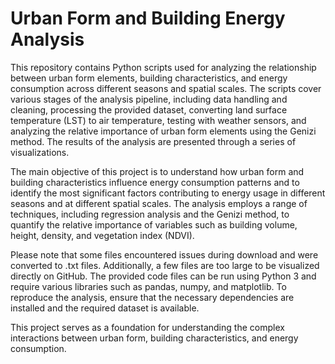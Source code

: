 # Urban Form and Building Energy Analysis

This repository contains Python scripts used for analyzing the relationship between urban form elements, building characteristics, and energy consumption across different seasons and spatial scales. The scripts cover various stages of the analysis pipeline, including data handling and cleaning, processing the provided dataset, converting land surface temperature (LST) to air temperature, testing with weather sensors, and analyzing the relative importance of urban form elements using the Genizi method. The results of the analysis are presented through a series of visualizations.

The main objective of this project is to understand how urban form and building characteristics influence energy consumption patterns and to identify the most significant factors contributing to energy usage in different seasons and at different spatial scales. The analysis employs a range of techniques, including regression analysis and the Genizi method, to quantify the relative importance of variables such as building volume, height, density, and vegetation index (NDVI).

Please note that some files encountered issues during download and were converted to .txt files. Additionally, a few files are too large to be visualized directly on GitHub. The provided code files can be run using Python 3 and require various libraries such as pandas, numpy, and matplotlib. To reproduce the analysis, ensure that the necessary dependencies are installed and the required dataset is available.

This project serves as a foundation for understanding the complex interactions between urban form, building characteristics, and energy consumption.
